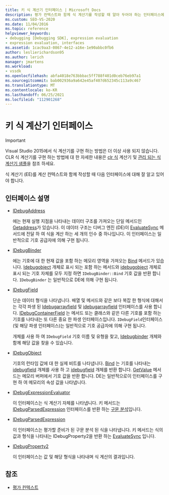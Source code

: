 ```yaml
---
title: 키 식 계산기 인터페이스 | Microsoft Docs
description: 평가 컨텍스트와 함께 식 계산기를 작성할 때 알아 두어야 하는 인터페이스에 대해 알아봅니다.
ms.custom: SEO-VS-2020
ms.date: 11/04/2016
ms.topic: reference
helpviewer_keywords:
- debugging [Debugging SDK], expression evaluation
- expression evaluation, interfaces
ms.assetid: 1cac9aa3-0867-4e12-a16e-1e90abbc0fb6
author: leslierichardson95
ms.author: lerich
manager: jmartens
ms.workload:
- vssdk
ms.openlocfilehash: abfa4018e763bbbac5ff788f401d0ceb76eb97a1
ms.sourcegitcommit: bab002936a9a642e45af407d652345c113a9c467
ms.translationtype: MT
ms.contentlocale: ko-KR
ms.lasthandoff: 06/25/2021
ms.locfileid: "112901268"
---
```

# <a name="key-expression-evaluator-interfaces"></a>키 식 계산기 인터페이스
> [!IMPORTANT]
> Visual Studio 2015에서 식 계산기를 구현 하는 방법은 더 이상 사용 되지 않습니다. CLR 식 계산기를 구현 하는 방법에 대 한 자세한 내용은 [clr 식](https://github.com/Microsoft/ConcordExtensibilitySamples/wiki/CLR-Expression-Evaluators) 계산기 및 [관리 되는 식 계산기 샘플](https://github.com/Microsoft/ConcordExtensibilitySamples/wiki/Managed-Expression-Evaluator-Sample)을 참조 하세요.

 식 계산기 (EE)를 계산 컨텍스트와 함께 작성할 때 다음 인터페이스에 대해 잘 알고 있어야 합니다.

## <a name="interface-descriptions"></a>인터페이스 설명

- [IDebugAddress](../../extensibility/debugger/reference/idebugaddress.md)

     에는 현재 실행 지점을 나타내는 데이터 구조를 가져오는 단일 메서드인 [Getaddress](../../extensibility/debugger/reference/idebugaddress-getaddress.md)가 있습니다. 이 데이터 구조는 디버그 엔진 (DE)이 [EvaluateSync](../../extensibility/debugger/reference/idebugparsedexpression-evaluatesync.md) 메서드에 전달 하 여 식을 계산 하는 세 개의 인수 중 하나입니다. 이 인터페이스는 일반적으로 기호 공급자에 의해 구현 됩니다.

- [IDebugBinder](../../extensibility/debugger/reference/idebugbinder.md)

     에는 기호에 대 한 현재 값을 포함 하는 메모리 영역을 가져오는 [Bind](../../extensibility/debugger/reference/idebugbinder-bind.md) 메서드가 있습니다. [Idebugobject](../../extensibility/debugger/reference/idebugobject.md) 개체로 표시 되는 포함 하는 메서드와 [idebugobject](../../extensibility/debugger/reference/idebugfield.md) 개체로 표시 되는 기호 자체를 모두 지정 하면 `IDebugBinder::Bind` 기호 값을 반환 합니다. `IDebugBinder` 는 일반적으로 DE에 의해 구현 됩니다.

- [IDebugField](../../extensibility/debugger/reference/idebugfield.md)

     단순 데이터 형식을 나타냅니다. 배열 및 메서드와 같은 보다 복잡 한 형식에 대해서는 각각 파생 된 [Idebugarrayfield](../../extensibility/debugger/reference/idebugarrayfield.md) 및 [idebugarrayfield](../../extensibility/debugger/reference/idebugmethodfield.md) 인터페이스를 사용 합니다. [IDebugContainerField](../../extensibility/debugger/reference/idebugcontainerfield.md) 는 메서드 또는 클래스와 같은 다른 기호를 포함 하는 기호를 나타내는 또 다른 중요 한 파생 인터페이스입니다. `IDebugField`인터페이스 (및 해당 파생 인터페이스)는 일반적으로 기호 공급자에 의해 구현 됩니다.

     개체를 사용 하 여 `IDebugField` 기호 이름 및 유형을 찾고, [Idebugbinder](../../extensibility/debugger/reference/idebugbinder.md) 개체와 함께 해당 값을 찾을 수 있습니다.

- [IDebugObject](../../extensibility/debugger/reference/idebugobject.md)

     기호의 런타임 값에 대 한 실제 비트를 나타냅니다. [Bind](../../extensibility/debugger/reference/idebugbinder-bind.md) 는 기호를 나타내는 [idebugfield](../../extensibility/debugger/reference/idebugfield.md) 개체를 사용 하 고 [idebugfield](../../extensibility/debugger/reference/idebugobject.md) 개체를 반환 합니다. [GetValue](../../extensibility/debugger/reference/idebugobject-getvalue.md) 메서드는 메모리 버퍼에서 기호 값을 반환 합니다. DE는 일반적으로이 인터페이스를 구현 하 여 메모리의 속성 값을 나타냅니다.

- [IDebugExpressionEvaluator](../../extensibility/debugger/reference/idebugexpressionevaluator.md)

     이 인터페이스는 식 계산기 자체를 나타냅니다. 키 메서드는 [IDebugParsedExpression](../../extensibility/debugger/reference/idebugparsedexpression.md) 인터페이스를 반환 하는 [구문 분석](../../extensibility/debugger/reference/idebugexpressionevaluator-parse.md)입니다.

- [IDebugParsedExpression](../../extensibility/debugger/reference/idebugparsedexpression.md)

     이 인터페이스는 평가할 준비가 된 구문 분석 된 식을 나타냅니다. 키 메서드는 식의 값과 형식을 나타내는 IDebugProperty2을 반환 하는 [EvaluateSync](../../extensibility/debugger/reference/idebugparsedexpression-evaluatesync.md) 입니다.

- [IDebugProperty2](../../extensibility/debugger/reference/idebugproperty2.md)

     이 인터페이스는 값 및 해당 형식을 나타내며 식 계산의 결과입니다.

## <a name="see-also"></a>참조
- [평가 컨텍스트](../../extensibility/debugger/evaluation-context.md)
